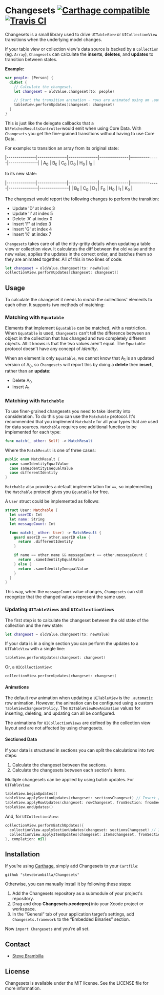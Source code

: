 # Changesets [![Carthage compatible](https://img.shields.io/badge/Carthage-compatible-4BC51D.svg?style=flat)](https://github.com/Carthage/Carthage) [![Travis CI](https://api.travis-ci.org/stevebrambilla/Changesets.svg?branch=master)](https://travis-ci.org/stevebrambilla/Changesets)

Changesets is a small library used to drive `UITableView` or `UICollectionView` transitions when the underlying model changes.

If your table view or collection view's data source is backed by a `Collection` (eg. `Array`), `Changesets` can calculate the **inserts**, **deletes**, and **updates** to transition between states.

**Example:**

```swift
var people: [Person] {
  didSet {
    // Calculate the changeset.
    let changeset = oldValue.changeset(to: people)

    // Start the transition animation - rows are animated using an .automatic row animation by default.
    tableView.performUpdates(changeset: changeset)
  }
}
```

This is just like the delegate callbacks that a `NSFetchedResultsController`would emit when using Core Data. With `Changesets` you get the fine-grained transitions without having to use Core Data.

For example: to transition an array from its original state:

|---------------|---------------|---------------|---------------|---------------|---------------|
| A<sub>0</sub> | B<sub>0</sub> | C<sub>0</sub> | D<sub>0</sub> | H<sub>0</sub> | I<sub>0</sub> |

to its new state:

|---------------|---------------|---------------|---------------|---------------|---------------|---------------|
| B<sub>0</sub> | C<sub>0</sub> | D<sub>1</sub> | F<sub>0</sub> | H<sub>0</sub> | I<sub>1</sub> | K<sub>0</sub> |

The changeset would report the following changes to perform the transition:

- Update 'D' at index 3
- Update 'I' at index 5
- Delete 'A' at index 0
- Insert 'F' at index 3
- Insert 'G' at index 4
- Insert 'K' at index 7

`Changesets` takes care of all the nitty-gritty details when updating a table view or collection view. It calculates the diff between the old value and the new value, applies the updates in the correct order, and batches them so they are animated together. All of this in two lines of code: 

```swift
let changeset = oldValue.changeset(to: newValue)
collectionView.performUpdates(changeset: changeset))
```

## Usage

To calculate the changeset it needs to _match_ the collections' elements to each other. It supports two methods of matching:

### Matching with `Equatable`

Elements that implement `Equatable` can be matched, with a restriction. When `Equatable` is used, `Changesets` can't tell the difference between an object in the collection that has changed and two completely different objects. All it knows is that the two values aren't equal. The `Equatable` protocol doesn't have any concept of _identity_. 

When an element is only `Equatable`, we cannot know that A<sub>1</sub> is an updated version of A<sub>0</sub>, so `Changesets` will report this by doing a **delete** then **insert**, rather than an **update**:

- Delete A<sub>0</sub>
- Insert A<sub>1</sub>

### Matching with `Matchable`

To use finer-grained changesets you need to take identity into consideration. To do this you can use the `Matchable` protocol. It's recommended that you implement `Matchable` for all your types that are used for data sources. `Matchable` requires one additional function to be implemented for each type:

```swift
func match(_ other: Self) -> MatchResult
```

Where the `MatchResult` is one of three cases:

```swift
public enum MatchResult {
  case sameIdentityEqualValue
  case sameIdentityInequalValue
  case differentIdentity
}
```

`Matchable` also provides a default implementation for `==`, so implementing the `Matchable` protocol gives you `Equatable` for free.

A `User` struct could be implemented as follows:

```swift
struct User: Matchable {
  let userID: Int
  let name: String
  let messageCount: Int

  func match(_ other: User) -> MatchResult {
    guard userID == other.userID else {
      return .differentIdentity
    }

    if name == other.name && messageCount == other.messageCount {
      return .sameIdentityEqualValue
    } else {
      return .sameIdentityInequalValue
    }
  }
}
```

This way, when the `messageCount` value changes, `Changesets` can still recognize that the changed values represent the same user.

### Updating `UITableViews` and `UICollectionViews`

The first step is to calculate the changeset between the old state of the collection and the new state:

```swift
let changeset = oldValue.changeset(to: newValue)
```

If your data is in a single section you can perform the updates to a `UITableView` with a single line:

```swift
tableView.performUpdates(changeset: changeset)
```

Or, a `UICollectionView`:

```swift
collectionView.performUpdates(changeset: changeset)
```

#### Animations

The default row animation when updating a `UITableView` is the `.automatic` row animation. However, the animation can be configured using a custom `TableViewChangesetPolicy`. The `UITableViewRowAnimation` values for inserting, deleting, and updating can all be configured.

The animations for `UICollectionViews` are defined by the collection view layout and are not affected by using changesets.

#### Sectioned Data

If your data is structured in sections you can split the calculations into two steps:

1. Calculate the changeset between the sections.
2. Calculate the changesets between each section's items.

Multiple changesets can be applied by using batch updates. For `UITableView`:

```swift
tableView.beginUpdates()
tableView.applySectionUpdates(changeset: sectionsChangeset) // Insert / delete sections
tableView.applyRowUpdates(changeset: rowChangeset, fromSection: fromSection, toSection: toSection) // One changeset for each section
tableView.endUpdates()
```

And, for `UICollectionView`:

```swift
collectionView.performBatchUpdates({
  collectionView.applySectionUpdates(changeset: sectionsChangeset) // Insert / delete sections
  collectionView.applyItemUpdates(changeset: itemsChangeset, fromSection: fromSection, toSection: toSection) // One changeset for each section
}, completion: nil)
```

## Installation

If you’re using [Carthage](https://github.com/Carthage/Carthage), simply add Changesets to your `Cartfile`:

```
github "stevebrambilla/Changesets"
```

Otherwise, you can manually install it by following these steps:

1. Add the Changesets repository as a submodule of your project's repository.
2. Drag and drop **Changesets.xcodeproj** into your Xcode project or workspace.
3. In the “General” tab of your application target’s settings, add `Changesets.framework` to the “Embedded Binaries” section.

Now `import Changesets` and you're all set.

## Contact

- [Steve Brambilla](http://github.com/stevebrambilla)

## License

Changesets is available under the MIT license. See the LICENSE file for more information.
